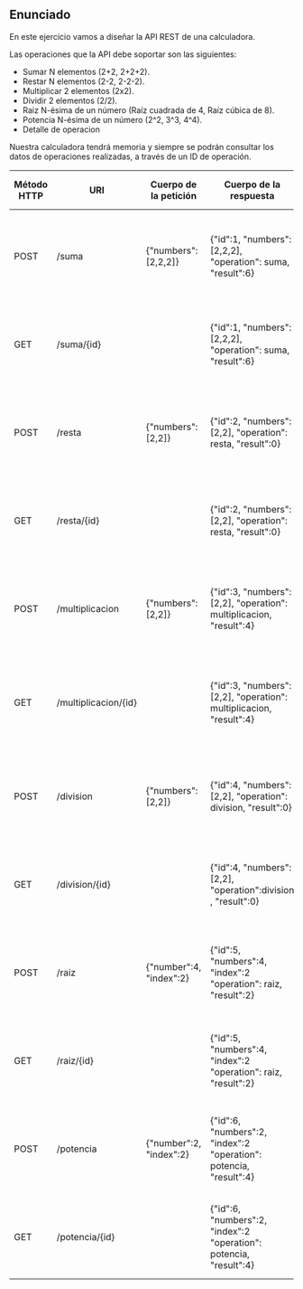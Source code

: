 ## Enunciado

En este ejercicio vamos a diseñar la API REST de una calculadora.

Las operaciones que la API debe soportar son las siguientes:
- Sumar N elementos (2+2, 2+2+2).
- Restar N elementos (2-2, 2-2-2).
- Multiplicar 2 elementos (2x2).
- Dividir 2 elementos (2/2).
- Raiz N-ésima de un número (Raíz cuadrada de 4, Raíz cúbica de 8).
- Potencia N-ésima de un número (2^2, 3^3, 4^4).
- Detalle de operacion

Nuestra calculadora tendrá memoria y siempre se podrán consultar los datos de operaciones realizadas, a través de un ID de operación.

|Método HTTP                   |URI                      |Cuerpo de la petición                            |Cuerpo de la respuesta                                              |Códigos de respuesta                                   |
|------------------------------|-------------------------|-------------------------------------------------|---------------------------------------|-------------------------------------------------------|
|POST                          |/suma                    |{"numbers": [2,2,2]}                             |{"id":1, "numbers":[2,2,2], "operation": suma, "result":6}         |201 Created, 400 Bad Request, 500 Internal Server Error|
|GET                           |/suma/{id}               |                                                 |{"id":1, "numbers":[2,2,2], "operation": suma, "result":6}         |200 OK, 400 Bad Request, 500 Internal Server Error     |
|POST                          |/resta                    |{"numbers": [2,2]}                              |{"id":2, "numbers":[2,2], "operation": resta, "result":0}                     |201 Created, 400 Bad Request, 500 Internal Server Error|
|GET                           |/resta/{id}               |                                                |{"id":2, "numbers":[2,2], "operation": resta, "result":0}                     |200 OK, 400 Bad Request, 500 Internal Server Error     |
|POST                          |/multiplicacion           |{"numbers": [2,2]}                              |{"id":3, "numbers":[2,2], "operation": multiplicacion, "result":4}            |201 Created, 400 Bad Request, 500 Internal Server Error|
|GET                           |/multiplicacion/{id}      |                                                |{"id":3, "numbers":[2,2], "operation": multiplicacion, "result":4}            |201 Created, 400 Bad Request, 500 Internal Server Error|
|POST                          |/division               |{"numbers": [2,2]}                                |{"id":4, "numbers":[2,2], "operation": division, "result":0}                  |201 Created, 400 Bad Request, 500 Internal Server Error|
|GET                           |/division/{id}          |                                                  |{"id":4, "numbers":[2,2], "operation":division , "result":0}     |200 OK, 400 Bad Request, 500 Internal Server Error     |
|POST                          |/raiz                  |{"number":4, "index":2}                            |{"id":5, "numbers":4, "index":2 "operation": raiz, "result":2}         |201 Created, 400 Bad Request, 500 Internal Server Error|
|GET                           |/raiz/{id}             |                                                   |{"id":5, "numbers":4, "index":2 "operation": raiz, "result":2}         |200 OK, 400 Bad Request, 500 Internal Server Error     |
|POST                          |/potencia              |{"number":2, "index":2}                            |{"id":6, "numbers":2, "index":2 "operation": potencia, "result":4}     |201 Created, 400 Bad Request, 500 Internal Server Error|
|GET                           |/potencia/{id}         |                                                   |{"id":6, "numbers":2, "index":2 "operation": potencia, "result":4}     |200 OK, 400 Bad Request, 500 Internal Server Error     |